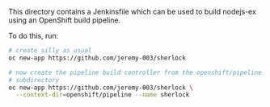 This directory contains a Jenkinsfile which can be used to build
nodejs-ex using an OpenShift build pipeline.

To do this, run:

```bash
# create silly as usual
oc new-app https://github.com/jeremy-003/sherlock

# now create the pipeline build controller from the openshift/pipeline
# subdirectory
oc new-app https://github.com/jeremy-003/sherlock \
  --context-dir=openshift/pipeline --name sherlock
```
